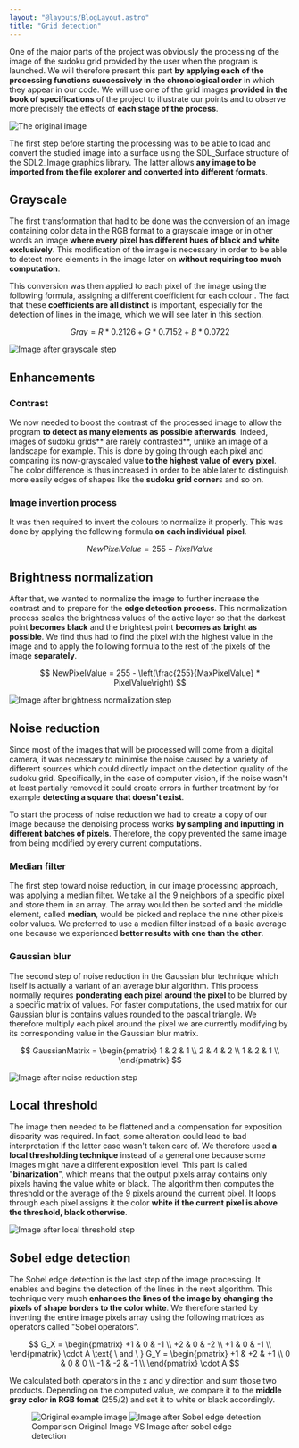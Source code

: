 ```yaml
---
layout: "@layouts/BlogLayout.astro"
title: "Grid detection"
---
```


One of the major parts of the project was obviously the processing of the image of the sudoku grid provided by the user when the program is launched. We will therefore present this part **by applying each of the processing functions successively in the chronological order** in which they appear in our code. We will use one of the grid images **provided in the book of specifications** of the project to illustrate our points and to observe more precisely the effects of **each stage of the process**.

![The original image](/assets/image-processing/sudoku5.jpg)

The first step before starting the processing was to be able to load and convert the studied image into a surface using the SDL_Surface structure of the SDL2_Image graphics library. The latter allows **any image to be imported from the file explorer and converted into different formats**.

## Grayscale

The first transformation that had to be done was the conversion of an image containing color data in the RGB format to a grayscale image or in other words an image **where every pixel has different hues of black and white exclusively**. This modification of the image is necessary in order to be able to detect more elements in the image later on **without requiring too much computation**.

This conversion was then applied to each pixel of the image using the following formula, assigning a different coefficient for each colour . The fact that these **coefficients are all distinct** is important, especially for the detection of lines in the image, which we will see later in this section.

$$
Gray = R * 0.2126 + G * 0.7152 + B * 0.0722
$$

![Image after grayscale step](/assets/image-processing/1-grayscale.jpg)

## Enhancements

### Contrast

We now needed to boost the contrast of the processed image to allow the program **to detect as many elements as possible afterwards**. Indeed, images of sudoku grids** are rarely contrasted**, unlike an image of a landscape for example. This is done by going through each pixel and comparing its now-grayscaled value **to the highest value of every pixel**. The color difference is thus increased in order to be able later to distinguish more easily edges of shapes like the **sudoku grid corner**s and so on.

### Image invertion process

It was then required to invert the colours to normalize it properly. This was done by applying the following formula **on each individual pixel**.

$$
NewPixelValue = 255 - PixelValue
$$

## Brightness normalization

After that, we wanted to normalize the image to further increase the contrast and to prepare for the **edge detection process**. This normalization process scales the brightness values of the active layer so that the darkest point **becomes black** and the brightest point **becomes as bright as possible**.
We find thus had to find the pixel with the highest value in the image and to apply the following formula to the rest of the pixels of the image **separately**.

$$
    NewPixelValue = 255 - \left(\frac{255}{MaxPixelValue} * PixelValue\right)
$$

![Image after brightness normalization step](/assets/image-processing/2-contrast.jpg)

## Noise reduction

Since most of the images that will be processed will come from a digital camera, it was necessary to minimise the noise caused by a variety of different sources which could directly impact on the detection quality of the sudoku grid. Specifically, in the case of computer vision, if the noise wasn't at least partially removed it could create errors in further treatment by for example **detecting a square that doesn't exist**.

To start the process of noise reduction we had to create a copy of our image because the denoising process works **by sampling and inputting in different batches of pixels**. Therefore, the copy prevented the same image from being modified by every current computations.

### Median filter

The first step toward noise reduction, in our image processing approach, was applying a median filter. We take all the 9 neighbors of a specific pixel and store them in an array. The array would then be sorted and the middle element, called **median**, would be picked and replace the nine other pixels color values. We preferred to use a median filter instead of a basic average one because we experienced **better results with one than the other**.

### Gaussian blur

The second step of noise reduction in the Gaussian blur technique which itself is actually a variant of an average blur algorithm. This process normally requires **ponderating each pixel around the pixel** to be blurred by a specific matrix of values. For faster computations, the used matrix for our Gaussian blur is contains values rounded to the pascal triangle. We therefore multiply each pixel around the pixel we are currently modifying by its corresponding value in the Gaussian blur matrix.

$$
GaussianMatrix =
\begin{pmatrix}
1 & 2 & 1 \\
2 & 4 & 2 \\
1 & 2 & 1 \\
\end{pmatrix}
$$

![Image after noise reduction step](/assets/image-processing/3-denoise.jpg)

## Local threshold

The image then needed to be flattened and a compensation for exposition disparity was required. In fact, some alteration could lead to bad interpretation if the latter case wasn't taken care of. We therefore used **a local thresholding technique** instead of a general one because some images might have a different exposition level. This part is called "**binarization**", which means that the output pixels array contains only pixels having the value white or black. The algorithm then computes the threshold or the average of the 9 pixels around the current pixel. It loops through each pixel assigns it the color **white if the current pixel is above the threshold, black otherwise**.

![Image after local threshold step](/assets/image-processing/4-local_threshold.jpg)

## Sobel edge detection

The Sobel edge detection is the last step of the image processing. It enables and begins the detection of the lines in the next algorithm. This technique very much **enhances the lines of the image by changing the pixels of shape borders to the color white**. We therefore started by inverting the entire image pixels array using the following matrices as operators called "Sobel operators".

$$
G_X =
\begin{pmatrix}
+1 & 0 & -1 \\
+2 & 0 & -2 \\
+1 & 0 & -1 \\
\end{pmatrix} \cdot A \text{ \ and \ }
G_Y =
\begin{pmatrix}
+1 & +2 & +1 \\
0 & 0 & 0 \\
-1 & -2 & -1 \\
\end{pmatrix} \cdot A
$$

We calculated both operators in the x and y direction and sum those two products. Depending on the computed value, we compare it to the **middle gray color in RGB fomat** (255/2) and set it to white or black accordingly.

<figure>
  <div class="grid grid-cols-1 md:grid-cols-2 justify-center gap-8">
    <img src="/assets/image-processing/sudoku5.jpg" alt="Original example image" />
    <img src="/assets/image-processing/5-sobel.jpg" alt="Image after Sobel edge detection" /> 
  </div>
  <figcaption>Comparison Original Image VS Image after sobel edge detection</figcaption>
</figure>
